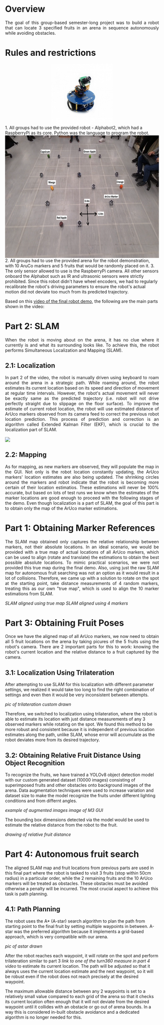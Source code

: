 # Overview
<p align="justify">
The goal of this group-based semester-long project was to build a robot that can locate 3 specified fruits in an arena in sequence autonomously while avoiding obstacles.
</p>

# Rules and restrictions
<div align="center">
    <a href="" target="blank"><img align="center" src="https://github.com/BenLam2000/Uni_projects/blob/main/ECE4078-Intelligent%20Robotics-2023-G2/pics/Alphabot2-pizero-8.jpg?raw=true" height="200" /></a>
</div>
1. All groups had to use the provided robot - Alphabot2, which had a RaspberryPi as its core. Python was the language to program the robot.
<div align="center">
    <a href="" target="blank"><img align="center" src="https://github.com/BenLam2000/Uni_projects/blob/main/ECE4078-Intelligent%20Robotics-2023-G2/pics/arena_labelled.png?raw=true" height="400" /></a>
</div>
2. All groups had to use the provided arena for the robot demonstration, with 10 AruCo markers and 5 fruits that would be randomly placed on it.
3. The only sensor allowed to use is the RaspberryPi camera. All other sensors onboard the Alphabot such as IR and ultrasonic sensors were strictly prohibited. Since this robot didn't have wheel encoders, we had to regularly recalibrate the robot's driving parameters to ensure the robot's actual motion did not deviate too much from its predicted trajectory.

Based on this [video of the final robot demo](https://youtu.be/f8h7jwVJRQ0?si=i3vBQcp5ochfqqM5), the following are the main parts shown in the video:

# Part 2: SLAM
<div align="justify">
When the robot is moving about on the arena, it has no clue where it currently is and what its surrounding looks like. To achieve this, the robot performs Simultaneous Localization and Mapping (SLAM). 
</div>

## 2.1: Localization
<div align="justify">
In part 2 of the video, the robot is manually driven using keyboard to roam around the arena in a strategic path. While roaming around, the robot estimates its current location based on its speed and direction of movement at regular time intervals. However, the robot's actual movement will never be exactly same as the predicted trajectory (i.e. robot will not drive perfectly straight due to slippage on the floor surface). To improve the estimate of current robot location, the robot will use estimated distance of ArUco markers observed from its camera feed to correct the previous robot location prediction. This process of prediction and correction is an algorithm called Extended Kalman Filter (EKF), which is crucial to the localization part of SLAM. 
</div>

<a href="" target="blank"><img align="center" src="https://github.com/BenLam2000/Uni_projects/blob/main/ECE4078-Intelligent%20Robotics-2023-G2/pics/M2.gif?raw=true" height="400" /></a>

## 2.2: Mapping
<div align="justify">
As for mapping, as new markers are observed, they will populate the map in the GUI. Not only is the robot location constantly updating, the ArUco markers' location estimates are also being updated. The shrinking circles around the markers and robot indicate that the robot is becoming more certain of their location estimatios. These estimations will never be 100% accurate, but based on lots of test runs we know when the estimates of the marker locations are good enough to proceed with the following stages of the demo. Even though localization is a part of SLAM, the goal of this part is to obtain only the map of the ArUco marker estimations.
</div>

# Part 1: Obtaining Marker References
<div align="justify">
The SLAM map obtained only captures the relative relationship between markers, not their absolute locations. In an ideal scenario, we would be provided with a true map of actual locations of all ArUco markers, which can be used to align (rotate and translate) the estimations to obtain the best possible absolute locations. To mimic practical scenarios, we were not provided this true map during the final demo. Also, using just the raw SLAM map for autonomous fruit searching was not an option as it would result in a lot of collisions. Therefore, we came up with a solution to rotate on the spot at the starting point, take distance measurements of 4 random markers, treating this as our own "true map", which is used to align the 10 marker estimations from SLAM.
</div>

*SLAM aligned using true map*
*SLAM aligned using 4 markers* 

# Part 3: Obtaining Fruit Poses
<div align="justify">
Once we have the aligned map of all ArUco markers, we now need to obtain all 5 fruit locations on the arena by taking picures of the 5 fruits using the robot's camera. There are 2 important parts for this to work: knowing the robot's current location and the relative distance to a fruit captured by the camera.
</div>

## 3.1: Localization Using Trilateration
After attempting to use SLAM for this localization with different parameter settings, we realized it would take too long to find the right combination of settings and even then it would be very inconsistent between attempts.

*pic of trilateration custom drawn*

Therefore, we switched to localization using trilateration, where the robot is able to estimate its location with just distance measurements of any 3 observed markers while rotating on the spot. We found this method to be more robust and consistent because it is independent of previous location estimates along the path, unlike SLAM, whose error will accumulate as the robot deviates more from its desired trajectory.

## 3.2: Obtaining Relative Fruit Distance Using Object Recognition
To recognize the fruits, we have trained a YOLOv8 object detection model with our custom generated dataset (10000 images) consisting of superimposed fruits and other obstacles onto background images of the arena. Data augmentation techniques were used to increase variation and dataset size to make the model recognize the fruits under different lighting conditions and from differnt angles. 

*example of augmented images*
*image of M3 GUI*

The bounding box dimensions detected via the model would be used to estimate the relative distance from the robot to the fruit.

*drawing of relative fruit distance*


# Part 4: Autonomous fruit search
The aligned SLAM map and fruit locations from previous parts are used in this final part where the robot is tasked to visit 3 fruits (stop within 50cm radius) in a particular order, while the 2 remaining fruits and the 10 ArUco markers will be treated as obstacles. These obstacles must be avoided otherwise a penalty will be incurred. The most crucial aspect to achieve this task is path planning.


## 4.1: Path Planning
The robot uses the A* (A-star) search algorithm to plan the path from starting point to the final fruit by setting multiple waypoints in between. A-star was the preferred algorithm because it implements a grid-based approach, which is very compatible with our arena.

*pic of astar drawn*

After the robot reaches each waypoint, it will rotate on the spot and perform trilateration similar to part 3 *link to one of the turn360 measure in part 4 video* to estimate its current location. The path will be adjusted so that it always uses the current location estimate and the next waypoint, so it will be robust even if the robot does not reach precisely at the desired waypoint.

The maximum allowable distance between any 2 waypoints is set to a relatively small value compared to each grid of the arena so that it checks its current location often enough that it will not deviate from the desired waypoint until it collides with an obstacle or go out of arena bounds. In a way this is considered in-built obstacle avoidance and a dedicated algorithm is no longer needed for this.












    

